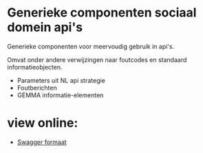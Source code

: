 # Generieke componenten sociaal domein api's
Generieke componenten voor meervoudig gebruik in api's.

Omvat onder andere verwijzingen naar foutcodes en standaard informatieobjecten.
* Parameters uit NL api strategie
* Foutberichten
* GEMMA informatie-elementen

# view online:
* [Swagger formaat](https://petstore.swagger.io/?url=https://raw.githubusercontent.com/open-sociaal-domein/generieke-componenten/master/common.yaml)
